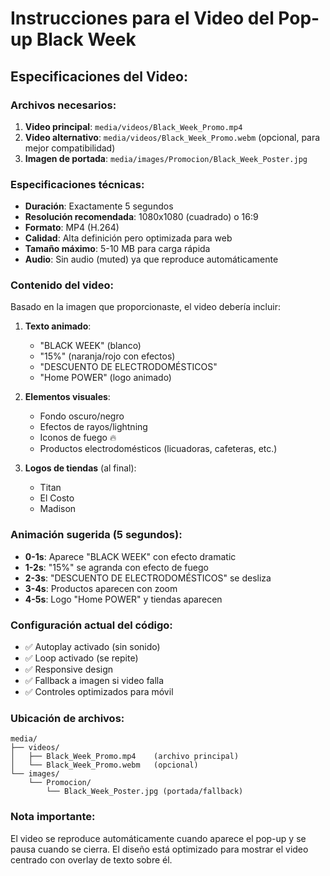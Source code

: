 # Instrucciones para el Video del Pop-up Black Week

## Especificaciones del Video:

### Archivos necesarios:
1. **Video principal**: `media/videos/Black_Week_Promo.mp4`
2. **Video alternativo**: `media/videos/Black_Week_Promo.webm` (opcional, para mejor compatibilidad)
3. **Imagen de portada**: `media/images/Promocion/Black_Week_Poster.jpg`

### Especificaciones técnicas:
- **Duración**: Exactamente 5 segundos
- **Resolución recomendada**: 1080x1080 (cuadrado) o 16:9
- **Formato**: MP4 (H.264)
- **Calidad**: Alta definición pero optimizada para web
- **Tamaño máximo**: 5-10 MB para carga rápida
- **Audio**: Sin audio (muted) ya que reproduce automáticamente

### Contenido del video:
Basado en la imagen que proporcionaste, el video debería incluir:

1. **Texto animado**:
   - "BLACK WEEK" (blanco)
   - "15%" (naranja/rojo con efectos)
   - "DESCUENTO DE ELECTRODOMÉSTICOS"
   - "Home POWER" (logo animado)

2. **Elementos visuales**:
   - Fondo oscuro/negro
   - Efectos de rayos/lightning
   - Iconos de fuego 🔥
   - Productos electrodomésticos (licuadoras, cafeteras, etc.)

3. **Logos de tiendas** (al final):
   - Titan
   - El Costo  
   - Madison

### Animación sugerida (5 segundos):
- **0-1s**: Aparece "BLACK WEEK" con efecto dramatic
- **1-2s**: "15%" se agranda con efecto de fuego
- **2-3s**: "DESCUENTO DE ELECTRODOMÉSTICOS" se desliza
- **3-4s**: Productos aparecen con zoom
- **4-5s**: Logo "Home POWER" y tiendas aparecen

### Configuración actual del código:
- ✅ Autoplay activado (sin sonido)
- ✅ Loop activado (se repite)
- ✅ Responsive design
- ✅ Fallback a imagen si video falla
- ✅ Controles optimizados para móvil

### Ubicación de archivos:
```
media/
├── videos/
│   ├── Black_Week_Promo.mp4    (archivo principal)
│   └── Black_Week_Promo.webm   (opcional)
└── images/
    └── Promocion/
        └── Black_Week_Poster.jpg (portada/fallback)
```

### Nota importante:
El video se reproduce automáticamente cuando aparece el pop-up y se pausa cuando se cierra. El diseño está optimizado para mostrar el video centrado con overlay de texto sobre él.